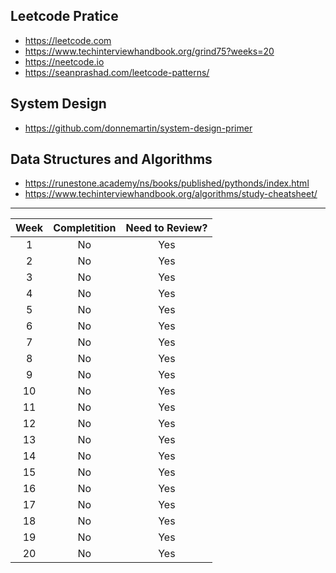 ## Leetcode Pratice
- https://leetcode.com
- https://www.techinterviewhandbook.org/grind75?weeks=20
- https://neetcode.io
- https://seanprashad.com/leetcode-patterns/

## System Design
- https://github.com/donnemartin/system-design-primer

## Data Structures and Algorithms
- https://runestone.academy/ns/books/published/pythonds/index.html
- https://www.techinterviewhandbook.org/algorithms/study-cheatsheet/

---

| Week   | Completition | Need to Review?  |
| :----: |    :----:    |     :----:       |
| 1      |      No      |   Yes            |
| 2      |      No      |   Yes            |
| 3      |      No      |   Yes            |
| 4      |      No      |   Yes            |
| 5      |      No      |   Yes            |
| 6      |      No      |   Yes            |
| 7      |      No      |   Yes            |
| 8      |      No      |   Yes            |
| 9      |      No      |   Yes            |
| 10     |      No      |   Yes            |
| 11     |      No      |   Yes            |
| 12     |      No      |   Yes            |
| 13     |      No      |   Yes            |
| 14     |      No      |   Yes            |
| 15     |      No      |   Yes            |
| 16     |      No      |   Yes            |
| 17     |      No      |   Yes            |
| 18     |      No      |   Yes            |
| 19     |      No      |   Yes            |
| 20     |      No      |   Yes            |
